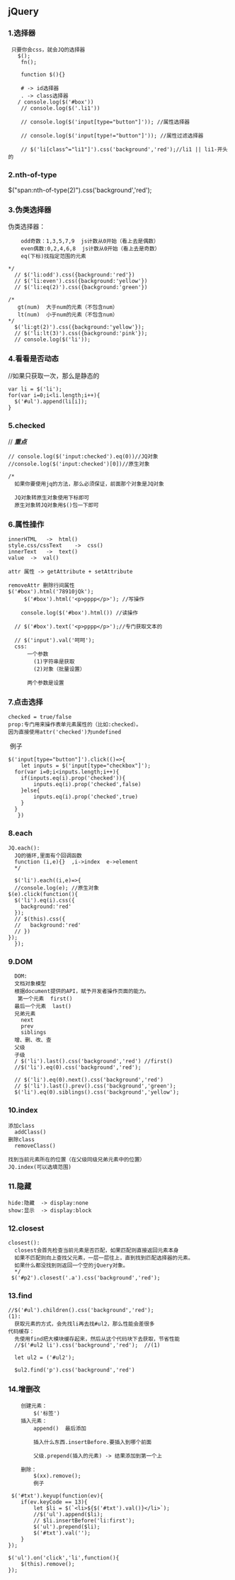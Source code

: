 ## jQuery

### 1.选择器

     只要你会css，就会JQ的选择器  
       $();
        fn();
    
        function $(){}
    
        # -> id选择器
        . -> class选择器
       / console.log($('#box'))
        // console.log($('.li1'))
    
        // console.log($('input[type="button"]')); //属性选择器
    
        // console.log($('input[type!="button"]')); //属性过滤选择器
    
        // $('li[class^="li1"]').css('background','red');//li1 || li1-开头的
### 2.nth-of-type

$("span:nth-of-type(2)").css('background','red');

### 3.伪类选择器

伪类选择器：

        odd奇数：1,3,5,7,9  js计数从0开始（看上去是偶数）
        even偶数:0,2,4,6,8  js计数从0开始（看上去是奇数）
        eq(下标)找指定范围的元素
    
    */
      // $('li:odd').css({background:'red'})
      // $('li:even').css({background:'yellow'})
      // $('li:eq(2)').css({background:'green'})
    
    /*
       gt(num)  大于num的元素（不包含num）
       lt(num)  小于num的元素（不包含num）
    */  
      $('li:gt(2)').css({background:'yellow'});
      // $('li:lt(3)').css({background:'pink'});
      // console.log($('li'));
### 4.看看是否动态

//如果只获取一次，那么是静态的

    var li = $('li');
    for(var i=0;i<li.length;i++){
      $('#ul').append(li[i]);
    }
### 5.checked

// ***重点***

    // console.log($('input:checked').eq(0))//JQ对象
    //console.log($('input:checked')[0])//原生对象
    
    /*
      如果你要使用jq的方法，那么必须保证，前面那个对象是JQ对象
    
      JQ对象转原生对象使用下标即可
      原生对象转JQ对象用$()包一下即可
### 6.属性操作

    innerHTML   ->  html()
    style.css/cssText    ->  css()
    innerText   ->  text()
    value  ->  val()
    
    attr 属性 -> getAttribute + setAttribute
    
    removeAttr 删除行间属性
    $('#box').html('78910jQk');
         $('#box').html('<p>pppp</p>'); //写操作
    
        console.log($('#box').html()) //读操作
    
      // $('#box').text('<p>pppp</p>');//专门获取文本的
    
      // $('input').val('呵呵');
      css:
          一个参数
            (1)字符串是获取
            (2)对象（批量设置）
    
          两个参数是设置
### 7.点击选择

    checked = true/false
    prop:专门用来操作表单元素属性的（比如:checked）。
    因为直接使用attr('checked')为undefined
​		例子

	$('input[type="button"]').click(()=>{
	  	let inputs = $('input[type="checkbox"]');  
	  for(var i=0;i<inputs.length;i++){
	  	if(inputs.eq(i).prop('checked')){
	  		inputs.eq(i).prop('checked',false)
	  	}else{
	  		inputs.eq(i).prop('checked',true)
	  	}
	  }
	   })
### 8.each

    JQ.each():  
      JQ的循环,里面有个回调函数
      function (i,e){}  ,i->index  e->element
      */
    
      $('li').each((i,e)=>{
      //console.log(e); //原生对象
    $(e).click(function(){
      $('li').eq(i).css({
        background:'red'
      });
      // $(this).css({
      //   background:'red'
      // })
    });
      });
  ### 9.DOM

      DOM:
      文档对象模型
      根据document提供的API，赋予开发者操作页面的能力。
       第一个元素  first()
      最后一个元素  last()
      兄弟元素 
        next
        prev
        siblings
      增、删、改、查
      父级
      子级
      / $('li').last().css('background','red') //first()
      //$('li').eq(0).css('background','red');
    
      // $('li').eq(0).next().css('background','red')
      // $('li').last().prev().css('background','green');
      $('li').eq(0).siblings().css('background','yellow');
   ### 10.index

    添加class  
      addClass()
    删除class
      removeClass()
    
    找到当前元素所在的位置（在父级同级兄弟元素中的位置）
    JQ.index(可以选填范围)
### 11.隐藏

    hide:隐藏  -> display:none
    show:显示  -> display:block

### 12.closest

    closest():  
      closest会首先检查当前元素是否匹配，如果匹配则直接返回元素本身
      如果不匹配则向上查找父元素，一层一层往上，直到找到匹配选择器的元素。
      如果什么都没找到则返回一个空的jQuery对象。
      */
     $('#p2').closest('.a').css('background','red');
  ### 13.find

    //$('#ul').children().css('background','red');
    (1):
      获取元素的方式，会先找li再去找#ul2，那么性能会差很多
    代码缓存：
      先使用find把大模块缓存起来，然后从这个代码块下去获取，节省性能
      //$('#ul2 li').css('background','red');  //(1)
    
      let ul2 = ('#ul2');
    
      $ul2.find('p').css('background','red')
    

 ### 14.增删改    


        创建元素： 
         	$('标签')
        插入元素：
            append()  最后添加
    
            插入什么东西.insertBefore.要插入到哪个前面
    
            父级.prepend(插入的元素) -> 结果添加到第一个上
    
        删除：
            $(xx).remove(); 
  			例子

     $('#txt').keyup(function(ev){   
        if(ev.keyCode == 13){
            let $li = $(`<li>${$('#txt').val()}</li>`);
            //$('ul').append($li);
            // $li.insertBefore('li:first');
            $('ul').prepend($li);
            $('#txt').val('');
        }
    });
    
    $('ul').on('click','li',function(){
        $(this).remove();
    });
